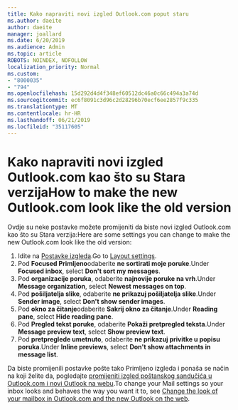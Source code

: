 ```yaml
---
title: Kako napraviti novi izgled Outlook.com poput staru
ms.author: daeite
author: daeite
manager: joallard
ms.date: 6/20/2019
ms.audience: Admin
ms.topic: article
ROBOTS: NOINDEX, NOFOLLOW
localization_priority: Normal
ms.custom:
- "8000035"
- "794"
ms.openlocfilehash: 15d292d4d4f348ef60512dc46a0c66c494a3a74d
ms.sourcegitcommit: ec6f8091c3d96c2d28296b70ecf6ee2857f9c335
ms.translationtype: MT
ms.contentlocale: hr-HR
ms.lasthandoff: 06/21/2019
ms.locfileid: "35117605"
---
```

# <a name="how-to-make-the-new-outlookcom-look-like-the-old-version"></a><span data-ttu-id="47184-102">Kako napraviti novi izgled Outlook.com kao što su Stara verzija</span><span class="sxs-lookup"><span data-stu-id="47184-102">How to make the new Outlook.com look like the old version</span></span>

<span data-ttu-id="47184-103">Ovdje su neke postavke možete promijeniti da biste novi izgled Outlook.com kao što su Stara verzija:</span><span class="sxs-lookup"><span data-stu-id="47184-103">Here are some settings you can change to make the new Outlook.com look like the old version:</span></span>

1. <span data-ttu-id="47184-104">Idite na [Postavke izgleda](https://outlook.live.com/mail/options/mail/layout).</span><span class="sxs-lookup"><span data-stu-id="47184-104">Go to [Layout settings](https://outlook.live.com/mail/options/mail/layout).</span></span>
1. <span data-ttu-id="47184-105">Pod **Focused Primljeno**odaberite **ne sortirati moje poruke**.</span><span class="sxs-lookup"><span data-stu-id="47184-105">Under **Focused inbox**, select **Don't sort my messages**.</span></span>
1. <span data-ttu-id="47184-106">Pod **organizacije poruka**, odaberite **najnovije poruke na vrh**.</span><span class="sxs-lookup"><span data-stu-id="47184-106">Under **Message organization**, select **Newest messages on top**.</span></span>
1. <span data-ttu-id="47184-107">Pod **pošiljatelja slike**, odaberite **ne prikazuj pošiljatelja slike**.</span><span class="sxs-lookup"><span data-stu-id="47184-107">Under **Sender image**, select **Don't show sender images**.</span></span>
1. <span data-ttu-id="47184-108">Pod **okno za čitanje**odaberite **Sakrij okno za čitanje**.</span><span class="sxs-lookup"><span data-stu-id="47184-108">Under **Reading pane**, select **Hide reading pane**.</span></span>
1. <span data-ttu-id="47184-109">Pod **Pregled tekst poruke**, odaberite **Pokaži pretpregled teksta**.</span><span class="sxs-lookup"><span data-stu-id="47184-109">Under **Message preview text**, select **Show preview text**.</span></span>
1. <span data-ttu-id="47184-110">Pod **pretpreglede umetnuto**, odaberite **ne prikazuj privitke u popisu poruka**.</span><span class="sxs-lookup"><span data-stu-id="47184-110">Under **Inline previews**, select **Don't show attachments in message list**.</span></span>

<span data-ttu-id="47184-111">Da biste promijenili postavke pošte tako Primljeno izgleda i ponaša se način na koji želite da, pogledajte [promijeniti izgled poštanskog sandučića u Outlook.com i novi Outlook na webu](https://support.office.com/article/b41c2ecb-f23c-42b3-b7f8-659646d5e58c?wt.mc_id=Office_Outlook_com_Alchemy).</span><span class="sxs-lookup"><span data-stu-id="47184-111">To change your Mail settings so your inbox looks and behaves the way you want it to, see [Change the look of your mailbox in Outlook.com and the new Outlook on the web](https://support.office.com/article/b41c2ecb-f23c-42b3-b7f8-659646d5e58c?wt.mc_id=Office_Outlook_com_Alchemy).</span></span>